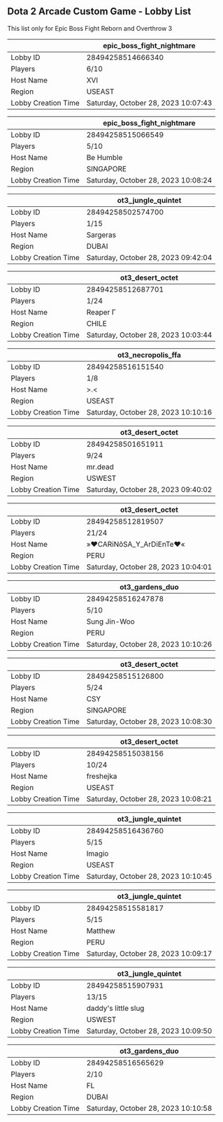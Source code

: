 ## Dota 2 Arcade Custom Game - Lobby List

This list only for Epic Boss Fight Reborn and Overthrow 3

|  | epic_boss_fight_nightmare |
| ------ | ------ |
| Lobby ID | 28494258514666340 |
| Players | 6/10 |
| Host Name | XVI |
| Region | USEAST |
| Lobby Creation Time | Saturday, October 28, 2023 10:07:43 |


|  | epic_boss_fight_nightmare |
| ------ | ------ |
| Lobby ID | 28494258515066549 |
| Players | 5/10 |
| Host Name | Be Humble |
| Region | SINGAPORE |
| Lobby Creation Time | Saturday, October 28, 2023 10:08:24 |


|  | ot3_jungle_quintet |
| ------ | ------ |
| Lobby ID | 28494258502574700 |
| Players | 1/15 |
| Host Name | Sargeras |
| Region | DUBAI |
| Lobby Creation Time | Saturday, October 28, 2023 09:42:04 |


|  | ot3_desert_octet |
| ------ | ------ |
| Lobby ID | 28494258512687701 |
| Players | 1/24 |
| Host Name | Reaper  Γ |
| Region | CHILE |
| Lobby Creation Time | Saturday, October 28, 2023 10:03:44 |


|  | ot3_necropolis_ffa |
| ------ | ------ |
| Lobby ID | 28494258516151540 |
| Players | 1/8 |
| Host Name | >.< |
| Region | USEAST |
| Lobby Creation Time | Saturday, October 28, 2023 10:10:16 |


|  | ot3_desert_octet |
| ------ | ------ |
| Lobby ID | 28494258501651911 |
| Players | 9/24 |
| Host Name | mr.dead |
| Region | USWEST |
| Lobby Creation Time | Saturday, October 28, 2023 09:40:02 |


|  | ot3_desert_octet |
| ------ | ------ |
| Lobby ID | 28494258512819507 |
| Players | 21/24 |
| Host Name | »♥CARiNôSA_Y_ArDiEnTe♥« |
| Region | PERU |
| Lobby Creation Time | Saturday, October 28, 2023 10:04:01 |


|  | ot3_gardens_duo |
| ------ | ------ |
| Lobby ID | 28494258516247878 |
| Players | 5/10 |
| Host Name | Sung Jin-Woo |
| Region | PERU |
| Lobby Creation Time | Saturday, October 28, 2023 10:10:26 |


|  | ot3_desert_octet |
| ------ | ------ |
| Lobby ID | 28494258515126800 |
| Players | 5/24 |
| Host Name | CSY |
| Region | SINGAPORE |
| Lobby Creation Time | Saturday, October 28, 2023 10:08:30 |


|  | ot3_desert_octet |
| ------ | ------ |
| Lobby ID | 28494258515038156 |
| Players | 10/24 |
| Host Name | freshejka |
| Region | USEAST |
| Lobby Creation Time | Saturday, October 28, 2023 10:08:21 |


|  | ot3_jungle_quintet |
| ------ | ------ |
| Lobby ID | 28494258516436760 |
| Players | 5/15 |
| Host Name | Imagio |
| Region | USEAST |
| Lobby Creation Time | Saturday, October 28, 2023 10:10:45 |


|  | ot3_jungle_quintet |
| ------ | ------ |
| Lobby ID | 28494258515581817 |
| Players | 5/15 |
| Host Name | Matthew |
| Region | PERU |
| Lobby Creation Time | Saturday, October 28, 2023 10:09:17 |


|  | ot3_jungle_quintet |
| ------ | ------ |
| Lobby ID | 28494258515907931 |
| Players | 13/15 |
| Host Name | daddy's little slug |
| Region | USWEST |
| Lobby Creation Time | Saturday, October 28, 2023 10:09:50 |


|  | ot3_gardens_duo |
| ------ | ------ |
| Lobby ID | 28494258516565629 |
| Players | 2/10 |
| Host Name | FL |
| Region | DUBAI |
| Lobby Creation Time | Saturday, October 28, 2023 10:10:58 |


